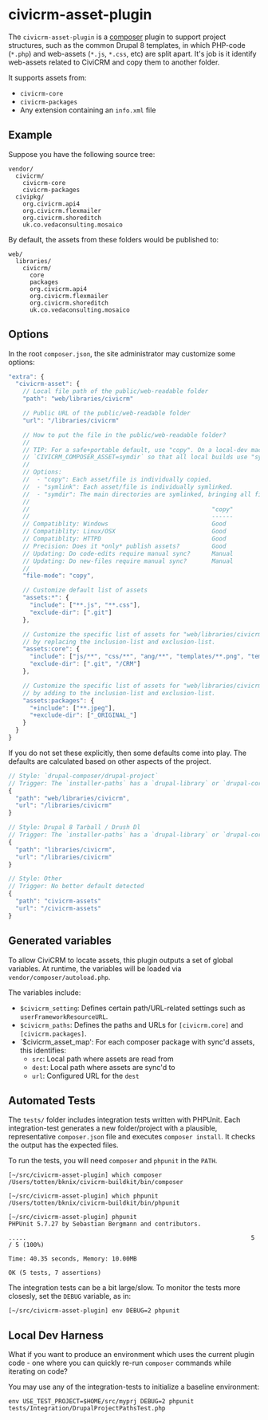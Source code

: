 # civicrm-asset-plugin

The `civicrm-asset-plugin` is a [composer](https://getcomposer.org/) plugin
to support project structures, such as the common Drupal 8 templates, in
which PHP-code (`*.php`) and web-assets (`*.js`, `*.css`, etc) are split
apart.  It's job is it identify web-assets related to CiviCRM and copy them
to another folder.

It supports assets from:

* `civicrm-core`
* `civicrm-packages`
* Any extension containing an `info.xml` file

## Example

Suppose you have the following source tree:

```
vendor/
  civicrm/
    civicrm-core
    civicrm-packages
  civipkg/
    org.civicrm.api4
    org.civicrm.flexmailer
    org.civicrm.shoreditch
    uk.co.vedaconsulting.mosaico
```

By default, the assets from these folders would be published to:

```
web/
  libraries/
    civicrm/
      core
      packages
      org.civicrm.api4
      org.civicrm.flexmailer
      org.civicrm.shoreditch
      uk.co.vedaconsulting.mosaico
```

## Options

In the root `composer.json`,  the site administrator may customize some
options:

```js
"extra": {
  "civicrm-asset": {
    // Local file path of the public/web-readable folder
    "path": "web/libraries/civicrm"

    // Public URL of the public/web-readable folder
    "url": "/libraries/civicrm"

    // How to put the file in the public/web-readable folder?
    //
    // TIP: For a safe+portable default, use "copy". On a local-dev machine, set environment variable
    // `CIVICRM_COMPOSER_ASSET=symdir` so that all local builds use "symdir".
    //
    // Options:
    //  - "copy": Each asset/file is individually copied.
    //  - "symlink": Each asset/file is individually symlinked.
    //  - "symdir": The main directories are symlinked, bringing all files underneath.
    //
    //                                                   "copy"        "symlink"       "symdir"
    //                                                   ------        ---------       --------
    // Compatiblity: Windows                             Good          Poor            Poor
    // Compatiblity: Linux/OSX                           Good          Good            Good
    // Compatiblity: HTTPD                               Good          Depends         Depends
    // Precision: Does it *only* publish assets?         Good          Good            Poor
    // Updating: Do code-edits require manual sync?      Manual        Automatic       Automatic
    // Updating: Do new-files require manual sync?       Manual        Manual          Automatic
    //
    "file-mode": "copy",

    // Customize default list of assets
    "assets:*": {
      "include": ["**.js", "**.css"],
      "exclude-dir": [".git"]
    },

    // Customize the specific list of assets for "web/libraries/civicrm/core"
    // by replacing the inclusion-list and exclusion-list.
    "assets:core": {
      "include": ["js/**", "css/**", "ang/**", "templates/**.png", "templates/**.jpg"],
      "exclude-dir": [".git", "/CRM"]
    },

    // Customize the specific list of assets for "web/libraries/civicrm/packages"
    // by adding to the inclusion-list and exclusion-list.
    "assets:packages": {
      "+include": ["**.jpeg"],
      "+exclude-dir": ["_ORIGINAL_"]
    }
  }
}
```

If you do not set these explicitly, then some defaults come into play. The
defaults are calculated based on other aspects of the project.

```js
// Style: `drupal-composer/drupal-project`
// Trigger: The `installer-paths` has a `drupal-library` or `drupal-core` mapping which uses `web/`
{
  "path": "web/libraries/civicrm",
  "url": "/libraries/civicrm"
}

// Style: Drupal 8 Tarball / Drush Dl
// Trigger: The `installer-paths` has a `drupal-library` or `drupal-core` mapping which does NOT use `web/`
{
  "path": "libraries/civicrm",
  "url": "/libraries/civicrm"
}

// Style: Other
// Trigger: No better default detected
{
  "path": "civicrm-assets"
  "url": "/civicrm-assets"
}
```

## Generated variables

To allow CiviCRM to locate assets, this plugin outputs a set of global
variables.  At runtime, the variables will be loaded via
`vendor/composer/autoload.php`.

The variables include:

* `$civicrm_setting`: Defines certain path/URL-related settings such as `userFrameworkResourceURL`.
* `$civicrm_paths`: Defines the paths and URLs for `[civicrm.core]` and `[civicrm.packages]`.
* `$civicrm_asset_map': For each composer package with sync'd assets, this identifies:
    * `src`: Local path where assets are read from
    * `dest`: Local path where assets are sync'd to
    * `url`: Configured URL for the `dest`

## Automated Tests

The `tests/` folder includes integration tests written with PHPUnit.  Each
integration-test generates a new folder/project with a plausible,
representative `composer.json` file and executes `composer install`. It
checks the output has the expected files.

To run the tests, you will need `composer` and `phpunit` in the `PATH`.

```
[~/src/civicrm-asset-plugin] which composer
/Users/totten/bknix/civicrm-buildkit/bin/composer

[~/src/civicrm-asset-plugin] which phpunit
/Users/totten/bknix/civicrm-buildkit/bin/phpunit

[~/src/civicrm-asset-plugin] phpunit
PHPUnit 5.7.27 by Sebastian Bergmann and contributors.

.....                                                               5 / 5 (100%)

Time: 40.35 seconds, Memory: 10.00MB

OK (5 tests, 7 assertions)
```

The integration tests can be a bit large/slow. To monitor the tests more
closesly, set the `DEBUG` variable, as in:

```
[~/src/civicrm-asset-plugin] env DEBUG=2 phpunit
```

## Local Dev Harness

What if you want to produce an environment which uses the current plugin
code - one where you can quickly re-run `composer` commands while
iterating on code?

You may use any of the integration-tests to initialize a baseline
environment:

```
env USE_TEST_PROJECT=$HOME/src/myprj DEBUG=2 phpunit tests/Integration/DrupalProjectPathsTest.php
```
